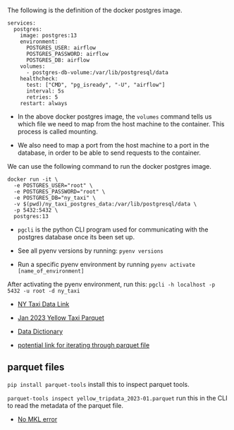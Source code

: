 
The following is the definition of the docker postgres image.

```
services:
  postgres:
    image: postgres:13
    environment:
      POSTGRES_USER: airflow
      POSTGRES_PASSWORD: airflow
      POSTGRES_DB: airflow
    volumes:
      - postgres-db-volume:/var/lib/postgresql/data
    healthcheck:
      test: ["CMD", "pg_isready", "-U", "airflow"]
      interval: 5s
      retries: 5
    restart: always
```

* In the above docker postgres image, the `volumes` command tells us which file we need to map from the host machine to the container. This process is called mounting.

* We also need to map a port from the host machine to a port in the database, in order to be able to send requests to the container.




We can use the following command to run the docker postgres image.
```
docker run -it \
  -e POSTGRES_USER="root" \
  -e POSTGRES_PASSWORD="root" \
  -e POSTGRES_DB="ny_taxi" \
  -v $(pwd)/ny_taxi_postgres_data:/var/lib/postgresql/data \
  -p 5432:5432 \
  postgres:13
```

* `pgcli` is the python CLI program used for communicating with the postgres database
once its been set up.


* See all pyenv versions by running: `pyenv versions`

* Run a specific pyenv environment by running `pyenv activate [name_of_environment]`

After activating the pyenv environment, run this:
`pgcli -h localhost -p 5432 -u root -d ny_taxi`

* [NY Taxi Data Link](https://www.nyc.gov/site/tlc/about/tlc-trip-record-data.page)


* [Jan 2023 Yellow Taxi Parquet](https://d37ci6vzurychx.cloudfront.net/trip-data/yellow_tripdata_2023-01.parquet)

* [Data Dictionary](https://www.nyc.gov/assets/tlc/downloads/pdf/data_dictionary_trip_records_yellow.pdf)

* [potential link for iterating through parquet file](https://github.com/aws/aws-sdk-pandas/issues/660)


## parquet files

`pip install parquet-tools` install this to inspect parquet tools.

`parquet-tools inspect yellow_tripdata_2023-01.parquet` run this in the CLI to
read the metadata of the parquet file.

* [No MKL error](https://stackoverflow.com/questions/55778337/what-is-intel-mkl-fatal-error-cannot-load-libmkl-core-dylib-while-running-pysp)



